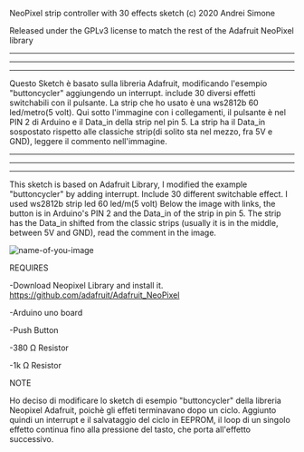 NeoPixel strip controller with 30 effects sketch (c) 2020 Andrei Simone

Released under the GPLv3 license to match the rest of the Adafruit NeoPixel library
*****************************************************************************************************************************
-----------------------------------------------------------------------------------------------------------------------------
*****************************************************************************************************************************


Questo Sketch è basato sulla libreria Adafruit, modificando l'esempio "buttoncycler" aggiungendo un interrupt.
include 30 diversi effetti switchabili con il pulsante.
La strip che ho usato è una ws2812b 60 led/metro(5 volt).
Qui sotto l'immagine con i collegamenti, il pulsante è nel PIN 2 di Arduino e il Data_in della strip nel pin 5. La strip ha
il Data_in sospostato rispetto alle classiche strip(di solito sta nel mezzo, fra 5V e GND), leggere il commento nell'immagine.

*****************************************************************************************************************************
-----------------------------------------------------------------------------------------------------------------------------
*****************************************************************************************************************************
This sketch is based on Adafruit Library, I modified the example "buttoncycler" by adding interrupt.
Include 30 different switchable effect.
I used ws2812b strip led 60 led/m(5 volt)
Below the image with links, the button is in Arduino's PIN 2 and the Data_in of the strip in pin 5. The strip has
the Data_in shifted from the classic strips (usually it is in the middle, between 5V and GND), read the comment in the image.



![name-of-you-image](https://raw.githubusercontent.com/simoneandrei/Lumino-Ledcontroller-Neopixel-Arduino/main/image/ARDUINO%20STRIP.PNG)

REQUIRES

-Download Neopixel Library and install it. https://github.com/adafruit/Adafruit_NeoPixel

-Arduino uno board

-Push Button 

-380 Ω Resistor

-1k Ω Resistor

NOTE

Ho deciso di modificare lo sketch di esempio "buttoncycler" della libreria Neopixel Adafruit, poichè gli effeti terminavano dopo un ciclo.
Aggiunto quindi un interrupt e il salvataggio del ciclo in EEPROM, il loop di un singolo effetto continua fino alla pressione del tasto, che porta
all'effetto successivo.

